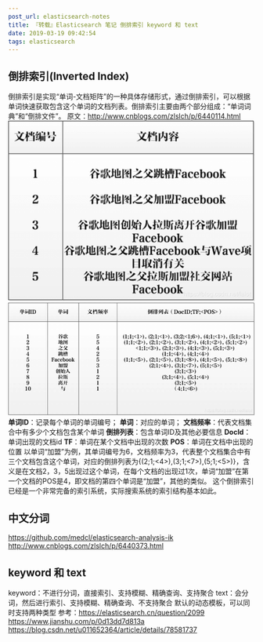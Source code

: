 ```yaml
---
post_url: elasticsearch-notes
title: 『转载』Elasticsearch 笔记 倒排索引 keyword 和 text
date: 2019-03-19 09:42:54
tags: elasticsearch
---
```


## 倒排索引(Inverted Index)
倒排索引是实现“单词-文档矩阵”的一种具体存储形式，通过倒排索引，可以根据单词快速获取包含这个单词的文档列表。倒排索引主要由两个部分组成：“单词词典”和“倒排文件”。
原文：http://www.cnblogs.com/zlslch/p/6440114.html  
![](/images/20190319101437635.png)
![](/images/20190319101449412.png)
**单词ID**：记录每个单词的单词编号；
**单词**：对应的单词；
**文档频率**：代表文档集合中有多少个文档包含某个单词
**倒排列表**：包含单词ID及其他必要信息
**DocId**：单词出现的文档id
**TF**：单词在某个文档中出现的次数
**POS**：单词在文档中出现的位置
     以单词“加盟”为例，其单词编号为6，文档频率为3，代表整个文档集合中有三个文档包含这个单词，对应的倒排列表为{(2;1;<4>),(3;1;<7>),(5;1;<5>)}，含义是在文档2，3，5出现过这个单词，在每个文档的出现过1次，单词“加盟”在第一个文档的POS是4，即文档的第四个单词是“加盟”，其他的类似。
这个倒排索引已经是一个非常完备的索引系统，实际搜索系统的索引结构基本如此。

 
## 中文分词
https://github.com/medcl/elasticsearch-analysis-ik
http://www.cnblogs.com/zlslch/p/6440373.html


## keyword 和 text
keyword：不进行分词，直接索引、支持模糊、精确查询、支持聚合
text：会分词，然后进行索引、支持模糊、精确查询、不支持聚合
默认的动态模板，可以同时支持两种类型
参考：https://elasticsearch.cn/question/2099
https://www.jianshu.com/p/0d13dd7d813a
https://blog.csdn.net/u011652364/article/details/78581737